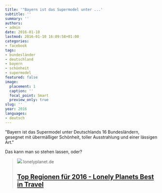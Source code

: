 ```yaml
---
title: '"Bayern ist das Supermodel unter ...'
subtitle: ''
summary: ''
authors:
- admin
date: 2016-01-10
lastmod: 2016-01-10 16:09:58+01:00
categories:
- facebook
tags:
- bundesländer
- deutschland
- bayern
- schönheit
- supermodel
featured: false
image:
  placement: 1
  caption: ''
  focal_point: Smart
  preview_only: true
slug: ''
year: 2016
languages:
- deutsch
---
```


"Bayern ist das Supermodel unter Deutschlands 16 Bundesländern, gesegnet mit übermäßiger Schönheit, toller Ausstrahlung und einer lässigen Art."

Das kann man so stehen lassen, oder?
> [![](https://www.lonelyplanet.de/fileadmin/media/lp/Best_in_Travel_2016/BiT_Collage_Regionen.jpg)](http://www.lonelyplanet.de/best-in-travel/top-regionen-2016.html)
> lonelyplanet.de
> ## [Top Regionen für 2016 - Lonely Planets Best in Travel](http://www.lonelyplanet.de/best-in-travel/top-regionen-2016.html)
>